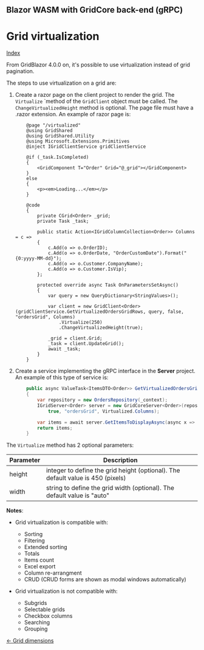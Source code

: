 ## Blazor WASM with GridCore back-end (gRPC)

# Grid virtualization

[Index](Documentation.md)

From GridBlazor 4.0.0 on, it's possible to use virtualization instead of grid pagination.

The steps to use virtualization on a grid are:

1. Create a razor page on the client project to render the grid. The ```Virtualize``` `method of the ```GridClient``` object must be called. The ```ChangeVirtualizedHeight``` method is optional. The page file must have a .razor extension. An example of razor page is:

    ```razor
        @page "/virtualized"
        @using GridShared
        @using GridShared.Utility
        @using Microsoft.Extensions.Primitives
        @inject IGridClientService gridClientService

        @if (_task.IsCompleted)
        {
            <GridComponent T="Order" Grid="@_grid"></GridComponent>
        }
        else
        {
            <p><em>Loading...</em></p>
        }

        @code
        {
            private CGrid<Order> _grid;
            private Task _task;

            public static Action<IGridColumnCollection<Order>> Columns = c =>
            {
                c.Add(o => o.OrderID);
                c.Add(o => o.OrderDate, "OrderCustomDate").Format("{0:yyyy-MM-dd}");
                c.Add(o => o.Customer.CompanyName);
                c.Add(o => o.Customer.IsVip);
            };

            protected override async Task OnParametersSetAsync()
            {
                var query = new QueryDictionary<StringValues>();

                var client = new GridClient<Order>(gridClientService.GetVirtualizedOrdersGridRows, query, false, "ordersGrid", Columns)
                    .Virtualize(250)
                    .ChangeVirtualizedHeight(true);
                
                _grid = client.Grid;
                _task = client.UpdateGrid();
                await _task;
            }
        }
    ```

2. Create a service implementing the gRPC interface in the **Server** project. An example of this type of service is: 

    ```c#
        public async ValueTask<ItemsDTO<Order>> GetVirtualizedOrdersGrid(QueryDictionary<string> query)
        {
            var repository = new OrdersRepository(_context);
            IGridServer<Order> server = new GridCoreServer<Order>(repository.GetAll(), query,
                true, "ordersGrid", Virtualized.Columns);

            var items = await server.GetItemsToDisplayAsync(async x => await x.ToListAsync());
            return items;
        }
    ```

The ```Virtualize``` method has 2 optional parameters:

Parameter | Description
--------- | -----------
height | integer to define the grid height (optional). The default value is 450 (pixels)
width | string to define the grid width (optional). The default value is "auto"

**Notes**:
* Grid virtualization is compatible with:
    - Sorting
    - Filtering
    - Extended sorting
    - Totals
    - Items count
    - Excel export
    - Column re-arrangment
    - CRUD (CRUD forms are shown as modal windows automatically)
    
* Grid virtualization is not compatible with:
    - Subgrids
    - Selectable grids
    - Checkbox columns
    - Searching
    - Grouping

[<- Grid dimensions](Grid_dimensions.md)